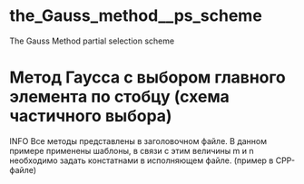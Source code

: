 # the_Gauss_method__ps_scheme
The Gauss Method partial selection scheme

# Метод Гаусса с выбором главного элемента по стобцу (схема частичного выбора)
INFO
Все методы представлены в заголовочном файле. 
В данном примере применены шаблоны, в связи с этим величины m и n необходимо задать констатнами в исполняющем файле. (пример в CPP-файле)

